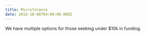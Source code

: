 ```yaml
---
title: Microfinance
date: 2016-10-06T04:00:00.000Z
---
```

We have multiple options for those seeking under $10k in funding.
